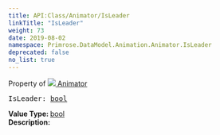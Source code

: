 ```yaml
---
title: API:Class/Animator/IsLeader
linkTitle: "IsLeader"
weight: 73
date: 2019-08-02
namespace: Primrose.DataModel.Animation.Animator.IsLeader
deprecated: false
no_list: true
---
```

Property of <a href="/docs/api-reference/Class/Animator"><img src="/icons/silk/film.png"/>&nbsp;Animator</a>
<pre class="method-declaration">
IsLeader: <a class="type" href="/docs/api-reference/System/Primitives#boolean">bool</a></pre>
<b>Value Type: </b>
<a class="type" href="/docs/api-reference/System/Primitives#boolean">bool</a>
<br/>
<b>Description: </b>